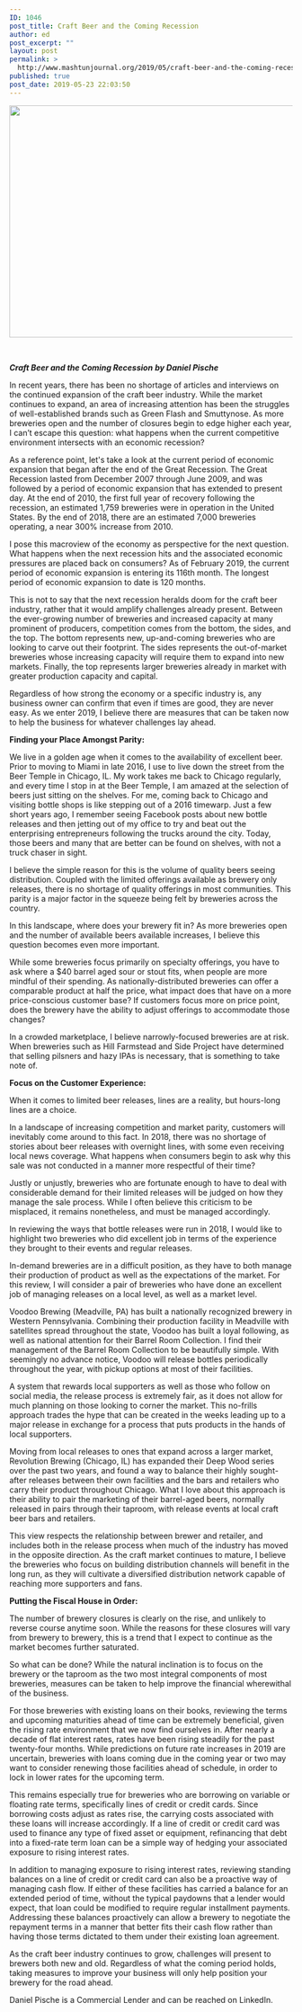 ```yaml
---
ID: 1046
post_title: Craft Beer and the Coming Recession
author: ed
post_excerpt: ""
layout: post
permalink: >
  http://www.mashtunjournal.org/2019/05/craft-beer-and-the-coming-recession/
published: true
post_date: 2019-05-23 22:03:50
---
```

<a href="http://www.mashtunjournal.org/2019/05/craft-beer-and-the-coming-recession-by-daniel-pische/screen-shot-2019-05-23-at-9-52-52-pm/" rel="attachment wp-att-1037"><img class="alignnone size-large wp-image-1037" src="http://www.mashtunjournal.org/wp-content/uploads/2019/05/Screen-Shot-2019-05-23-at-9.52.52-PM-550x413.png" alt="" width="550" height="413" /></a>

&nbsp;

<em><strong>Craft Beer and the Coming Recession</strong></em>
<em><strong>by Daniel Pische</strong></em>

In recent years, there has been no shortage of articles and interviews on the continued expansion of the craft beer industry. While the market continues to expand, an area of increasing attention has been the struggles of well-established brands such as Green Flash and Smuttynose. As more breweries open and the number of closures begin to edge higher each year, I can’t escape this question: what happens when the current competitive environment intersects with an economic recession?

As a reference point, let's take a look at the current period of economic expansion that began after the end of the Great Recession. The Great Recession lasted from December 2007 through June 2009, and was followed by a period of economic expansion that has extended to present day. At the end of 2010, the first full year of recovery following the recession, an estimated 1,759 breweries were in operation in the United States. By the end of 2018, there are an estimated 7,000 breweries operating, a near 300% increase from 2010.

I pose this macroview of the economy as perspective for the next question. What happens when the next recession hits and the associated economic pressures are placed back on consumers? As of February 2019, the current period of economic expansion is entering its 116th month. The longest period of economic expansion to date is 120 months.

This is not to say that the next recession heralds doom for the craft beer industry, rather that it would amplify challenges already present. Between the ever-growing number of breweries and increased capacity at many prominent of producers, competition comes from the bottom, the sides, and the top. The bottom represents new, up-and-coming breweries who are looking to carve out their footprint. The sides represents the out-of-market breweries whose increasing capacity will require them to expand into new markets. Finally, the top represents larger breweries already in market with greater production capacity and capital.

Regardless of how strong the economy or a specific industry is, any business owner can confirm that even if times are good, they are never easy. As we enter 2019, I believe there are measures that can be taken now to help the business for whatever challenges lay ahead.

<strong>Finding your Place Amongst Parity:</strong>

We live in a golden age when it comes to the availability of excellent beer. Prior to moving to Miami in late 2016, I use to live down the street from the Beer Temple in Chicago, IL. My work takes me back to Chicago regularly, and every time I stop in at the Beer Temple, I am amazed at the selection of beers just sitting on the shelves. For me, coming back to Chicago and visiting bottle shops is like stepping out of a 2016 timewarp. Just a few short years ago, I remember seeing Facebook posts about new bottle releases and then jetting out of my office to try and beat out the enterprising entrepreneurs following the trucks around the city. Today, those beers and many that are better can be found on shelves, with not a truck chaser in sight.

I believe the simple reason for this is the volume of quality beers seeing distribution. Coupled with the limited offerings available as brewery only releases, there is no shortage of quality offerings in most communities. This parity is a major factor in the squeeze being felt by breweries across the country.

In this landscape, where does your brewery fit in? As more breweries open and the number of available beers available increases, I believe this question becomes even more important.

While some breweries focus primarily on specialty offerings, you have to ask where a $40 barrel aged sour or stout fits, when people are more mindful of their spending. As nationally-distributed breweries can offer a comparable product at half the price, what impact does that have on a more price-conscious customer base? If customers focus more on price point, does the brewery have the ability to adjust offerings to accommodate those changes?

In a crowded marketplace, I believe narrowly-focused breweries are at risk. When breweries such as Hill Farmstead and Side Project have determined that selling pilsners and hazy IPAs is necessary, that is something to take note of.

<strong>Focus on the Customer Experience:</strong>

When it comes to limited beer releases, lines are a reality, but hours-long lines are a choice.

In a landscape of increasing competition and market parity, customers will inevitably come around to this fact. In 2018, there was no shortage of stories about beer releases with overnight lines, with some even receiving local news coverage. What happens when consumers begin to ask why this sale was not conducted in a manner more respectful of their time?

Justly or unjustly, breweries who are fortunate enough to have to deal with considerable demand for their limited releases will be judged on how they manage the sale process. While I often believe this criticism to be misplaced, it remains nonetheless, and must be managed accordingly.

In reviewing the ways that bottle releases were run in 2018, I would like to highlight two breweries who did excellent job in terms of the experience they brought to their events and regular releases.

In-demand breweries are in a difficult position, as they have to both manage their production of product as well as the expectations of the market. For this review, I will consider a pair of breweries who have done an excellent job of managing releases on a local level, as well as a market level.

Voodoo Brewing (Meadville, PA) has built a nationally recognized brewery in Western Pennsylvania. Combining their production facility in Meadville with satellites spread throughout the state, Voodoo has built a loyal following, as well as national attention for their Barrel Room Collection. I find their management of the Barrel Room Collection to be beautifully simple. With seemingly no advance notice, Voodoo will release bottles periodically throughout the year, with pickup options at most of their facilities.

A system that rewards local supporters as well as those who follow on social media, the release process is extremely fair, as it does not allow for much planning on those looking to corner the market. This no-frills approach trades the hype that can be created in the weeks leading up to a major release in exchange for a process that puts products in the hands of local supporters.

Moving from local releases to ones that expand across a larger market, Revolution Brewing (Chicago, IL) has expanded their Deep Wood series over the past two years, and found a way to balance their highly sought-after releases between their own facilities and the bars and retailers who carry their product throughout Chicago. What I love about this approach is their ability to pair the marketing of their barrel-aged beers, normally released in pairs through their taproom, with release events at local craft beer bars and retailers.

This view respects the relationship between brewer and retailer, and includes both in the release process when much of the industry has moved in the opposite direction. As the craft market continues to mature, I believe the breweries who focus on building distribution channels will benefit in the long run, as they will cultivate a diversified distribution network capable of reaching more supporters and fans.

<strong>Putting the Fiscal House in Order:</strong>

The number of brewery closures is clearly on the rise, and unlikely to reverse course anytime soon. While the reasons for these closures will vary from brewery to brewery, this is a trend that I expect to continue as the market becomes further saturated.

So what can be done? While the natural inclination is to focus on the brewery or the taproom as the two most integral components of most breweries, measures can be taken to help improve the financial wherewithal of the business.

For those breweries with existing loans on their books, reviewing the terms and upcoming maturities ahead of time can be extremely beneficial, given the rising rate environment that we now find ourselves in. After nearly a decade of flat interest rates, rates have been rising steadily for the past twenty-four months. While predictions on future rate increases in 2019 are uncertain, breweries with loans coming due in the coming year or two may want to consider renewing those facilities ahead of schedule, in order to lock in lower rates for the upcoming term.

This remains especially true for breweries who are borrowing on variable or floating rate terms, specifically lines of credit or credit cards. Since borrowing costs adjust as rates rise, the carrying costs associated with these loans will increase accordingly. If a line of credit or credit card was used to finance any type of fixed asset or equipment, refinancing that debt into a fixed-rate term loan can be a simple way of hedging your associated exposure to rising interest rates.

In addition to managing exposure to rising interest rates, reviewing standing balances on a line of credit or credit card can also be a proactive way of managing cash flow. If either of these facilities has carried a balance for an extended period of time, without the typical paydowns that a lender would expect, that loan could be modified to require regular installment payments. Addressing these balances proactively can allow a brewery to negotiate the repayment terms in a manner that better fits their cash flow rather than having those terms dictated to them under their existing loan agreement.

As the craft beer industry continues to grow, challenges will present to brewers both new and old. Regardless of what the coming period holds, taking measures to improve your business will only help position your brewery for the road ahead.

Daniel Pische is a Commercial Lender and can be reached on LinkedIn.

###